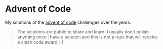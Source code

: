# Advent of Code

My solutions of the [advent of code](https://adventofcode.com) challenges over the years.

> The solutions are public to share and learn. I usually don't polish anything once I have a solution and this is not a repo that will receive a clean code award :-)

